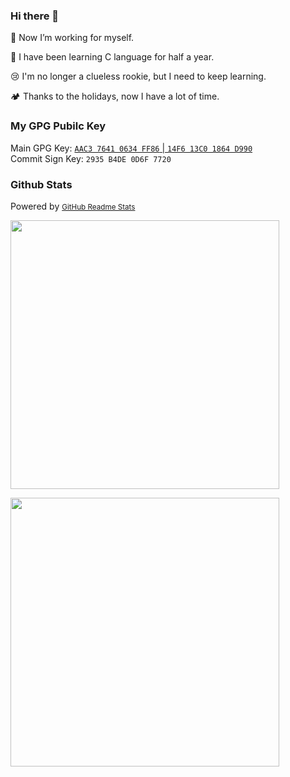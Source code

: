 ### Hi there 👋

🔭 Now I’m working for myself.

🌿 I have been learning C language for half a year.

😢 I'm no longer a clueless rookie, but I need to keep learning.

🏕️ Thanks to the holidays, now I have a lot of time.

### My GPG Pubilc Key

Main GPG Key: [`AAC3 7641 0634 FF86` | `14F6 13C0 1864 D990`](https://github.com/Interstellar750.gpg) <br>
Commit Sign Key: `2935 B4DE 0D6F 7720`

### Github Stats

Powered by <small>[GitHub Readme Stats](https://github.com/anuraghazra/github-readme-stats)</small>

<a alt="Hubert's&nbsp;Activity" href="https://github.com/anuraghazra/github-readme-stats#all-demos"><img align="center" src="https://readme-stats.trle5.xyz/api?username=Interstellar750&bg_color=35,e78400,164e95&title_color=fff&text_color=fff&include_all_commits=false&custom_title=Hubert's&nbsp;Activity&count_private=true&hide_border=true&show_icons=true" width="430"></a>

<a alt="Language&nbsp;I&nbsp;don't&nbsp;know" href="https://github.com/anuraghazra/github-readme-stats#demo-1"><img align="center" src="https://readme-stats.trle5.xyz/api/top-langs?username=Interstellar750&hide_border=true&&bg_color=35,164e95,e64953&title_color=fff&text_color=fff&layout=compact&custom_title=Language&nbsp;I&nbsp;don't&nbsp;know" width="430"></a>
